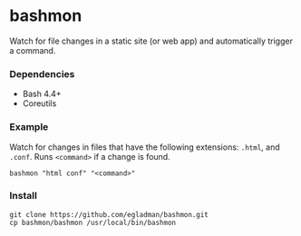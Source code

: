 # bashmon

Watch for file changes in a static site (or web app) and automatically trigger a command.

### Dependencies

- Bash 4.4+
- Coreutils

### Example

Watch for changes in files that have the following extensions: `.html`, and `.conf`. Runs `<command>` if a change is found.
```
bashmon "html conf" "<command>"
```

### Install

```
git clone https://github.com/egladman/bashmon.git
cp bashmon/bashmon /usr/local/bin/bashmon
```
